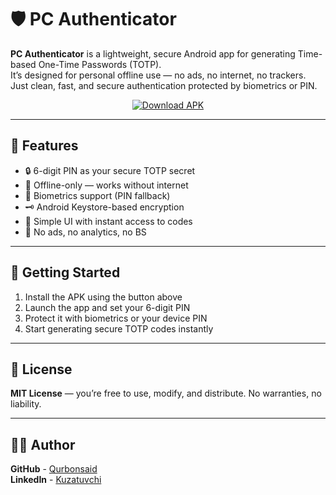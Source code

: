# 🛡️ PC Authenticator

**PC Authenticator** is a lightweight, secure Android app for generating Time-based One-Time Passwords (TOTP).  
It’s designed for personal offline use — no ads, no internet, no trackers. Just clean, fast, and secure authentication protected by biometrics or PIN.

<div align="center">
  <a href="blob/master/app/release/app-release.apk">
    <img src="https://img.shields.io/badge/Download-APK-green?style=for-the-badge&logo=android" alt="Download APK">
  </a>
</div>

---

## 🔐 Features

- 🔒 6-digit PIN as your secure TOTP secret
- 🧠 Offline-only — works without internet
- 🧬 Biometrics support (PIN fallback)
- 🗝️ Android Keystore-based encryption
- 🎯 Simple UI with instant access to codes
- 🚫 No ads, no analytics, no BS

---

## 📱 Getting Started

1. Install the APK using the button above
2. Launch the app and set your 6-digit PIN
3. Protect it with biometrics or your device PIN
4. Start generating secure TOTP codes instantly

---

## 🧾 License

**MIT License** — you’re free to use, modify, and distribute. No warranties, no liability.

---

## 👨‍💻 Author
**GitHub** - [Qurbonsaid](https://github.com/Qurbonsaid)  
**LinkedIn** - [Kuzatuvchi](https://www.linkedin.com/in/kuzatuvchi)
